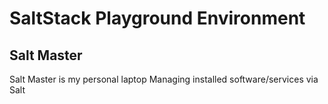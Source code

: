 # SaltStack Playground Environment
## Salt Master
Salt Master is my personal laptop
Managing installed software/services via Salt
